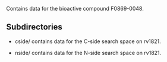 Contains data for the bioactive compound F0869-0048.

## Subdirectories

- cside/ contains data for the C-side search space on rv1821.

- nside/ contains data for the N-side search space on rv1821.

